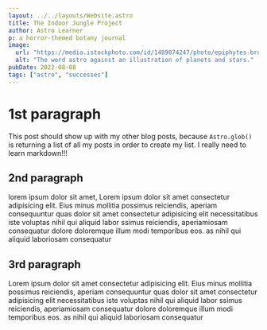 ```yaml
---
layout: ../../layouts/Website.astro
title: The Indoor Jungle Project
author: Astro Learner
p: a horror-themed botany journal
image:
  url: "https://media.istockphoto.com/id/1489074247/photo/epiphytes-bromilead-growing-on-tree-in-tropical-rain-forest-stock-photo.jpg?s=1024x1024&w=is&k=20&c=p4njb35iFIeWgDfSFieESLgYT4w5SusZqrJdzE5ZngQ="
  alt: "The word astro against an illustration of planets and stars."
pubDate: 2022-08-08
tags: ["astro", "successes"]
---
```


# 1st paragraph

This post should show up with my other blog posts, because `Astro.glob()` is returning a list of all my posts in order to create my list.
I really need to learn markdown!!!

## 2nd paragraph

lorem ipsum dolor sit amet,
Lorem ipsum dolor sit amet consectetur adipisicing elit. Eius minus
mollitia possimus reiciendis, aperiam consequuntur quas dolor sit amet
consectetur adipisicing elit necessitatibus iste voluptas nihil qui
aliquid labor ssimus reiciendis, aperiamiosam consequatur dolore
doloremque illum modi temporibus eos. as nihil qui aliquid laboriosam
consequatur

## 3rd paragraph

Lorem ipsum dolor sit amet consectetur adipisicing elit. Eius minus
mollitia possimus reiciendis, aperiam consequuntur quas dolor sit amet
consectetur adipisicing elit necessitatibus iste voluptas nihil qui
aliquid labor ssimus reiciendis, aperiamiosam consequatur dolore
doloremque illum modi temporibus eos. as nihil qui aliquid laboriosam
consequatur
